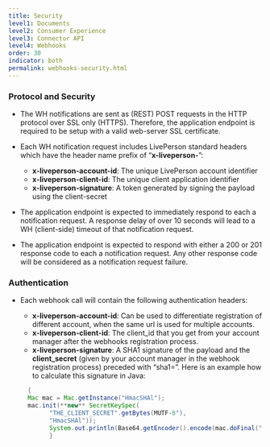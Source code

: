 ```yaml
---
title: Security
level1: Documents
level2: Consumer Experience
level3: Connector API
level4: Webhooks
order: 30
indicator: both
permalink: webhooks-security.html
---
```


### Protocol and Security

* The WH notifications are sent as (REST) POST requests in the HTTP protocol over SSL only (HTTPS). Therefore, the application endpoint is required to be setup with a valid web-server SSL certificate.

* Each WH notification request includes LivePerson standard headers which have the header name prefix of “**x-liveperson-**”:
  * **x-liveperson-account-id**: The unique LivePerson account identifier
  * **x-liveperson-client-id**: The unique client application identifier  
  * **x-liveperson-signature**: A token generated by signing the payload using the client-secret  

* The application endpoint is expected to immediately respond to each a notification request. A response delay of over 10 seconds will lead to a WH (client-side) timeout of that notification request.

* The application endpoint is expected to respond with either a 200 or 201 response code to each a notification request. Any other response code will be considered as a notification request failure.

### Authentication

* Each webhook call will contain the following authentication headers:
  * **x-liveperson-account-id**: Can be used to differentiate registration of different account, when the same url is used for multiple accounts.
  * **x-liveperson-client-id**: The client_id that you get from your account manager after the webhooks registration process.
  * **x-liveperson-signature**: A SHA1 signature of the payload and the **client_secret** (given by your account manager in the webhook registration process) preceded with “sha1=”. Here is an example how to calculate this signature in Java:

  ```java
    {
    Mac mac = Mac.getInstance("HmacSHAl"); 
    mac.init(**new** SecretKeySpec(
          "THE_CLIENT_SECRET".getBytes(MUTF-8"),
          "HmacSHAl"));
          System.out.println(Base64.getEncoder().encode(mac.doFinal("message payload".getBytes(“UTF-8“))))
          }
  ```
